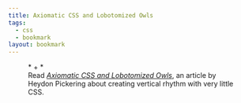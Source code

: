 ```yaml
---
title: Axiomatic CSS and Lobotomized Owls
tags: 
  - css
  - bookmark
layout: bookmark
---
```

<figure>
<div class="fs-3">* + *</div>
<figcaption>Read <cite><a href="https://alistapart.com/article/axiomatic-css-and-lobotomized-owls/">Axiomatic CSS and Lobotomized Owls</a></cite>,
an article by Heydon Pickering about creating vertical rhythm with very little CSS. </figcaption>
</figure>